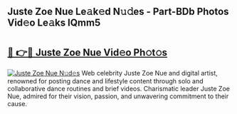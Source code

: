 ## Juste Zoe Nue Le𝚊k𝚎d N𝚞𝚍es - Part-BDb Photos Vid𝚎o Le𝚊ks IQmm5

# <h2><a href="http://fbasy9z.evod.top/?m=Juste+Zoe+Nue">🔗 👉🔴 Juste Zoe Nue Vid𝚎o Ph𝚘t𝚘s</a></h2>

[![Juste Zoe Nue N𝚞d𝚎s](https://i.imgur.com/8V9OHl7.gif)](http://fbasy9z.evod.top/?m=Juste+Zoe+Nue)
Web celebrity Juste Zoe Nue and digital artist, renowned for posting dance and lifestyle content through solo and collaborative dance routines and brief videos. Charismatic leader Juste Zoe Nue, admired for their vision, passion, and unwavering commitment to their cause. 
